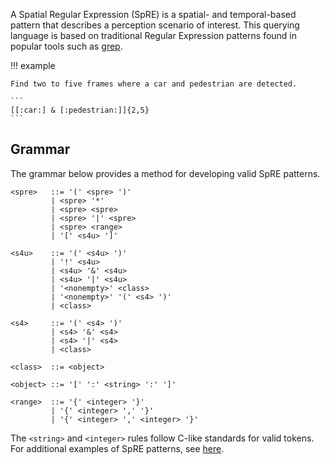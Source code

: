 A Spatial Regular Expression (SpRE) is a spatial- and temporal-based pattern that describes a perception scenario of interest. This querying language is based on traditional Regular Expression patterns found in popular tools such as [grep](https://www.gnu.org/software/grep/manual/grep.html).

!!! example

    Find two to five frames where a car and pedestrian are detected.

    ```
    [[:car:] & [:pedestrian:]]{2,5}
    ```

## Grammar

The grammar below provides a method for developing valid SpRE patterns.

```
<spre>   ::= '(' <spre> ')'
         | <spre> '*'
         | <spre> <spre>
         | <spre> '|' <spre>
         | <spre> <range>
         | '[' <s4u> ']'
       
<s4u>    ::= '(' <s4u> ')'
         | '!' <s4u>
         | <s4u> '&' <s4u>
         | <s4u> '|' <s4u>
         | '<nonempty>' <class>
         | '<nonempty>' '(' <s4> ')'
         | <class>

<s4>     ::= '(' <s4> ')'
         | <s4> '&' <s4>
         | <s4> '|' <s4>
         | <class>

<class>  ::= <object>

<object> ::= '[' ':' <string> ':' ']'

<range>  ::= '{' <integer> '}'
         | '{' <integer> ',' '}'
         | '{' <integer> ',' <integer> '}'
```

The `<string>` and `<integer>` rules follow C-like standards for valid tokens. For additional examples of SpRE patterns, see [here](https://github.com/strem-org/strem/tree/main/examples).
